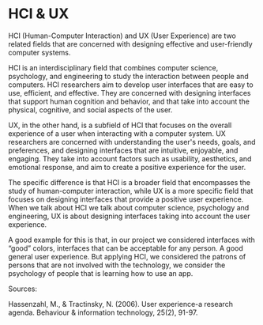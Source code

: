 # HCI & UX

HCI (Human-Computer Interaction) and UX (User Experience) are two related fields that are concerned with designing effective and user-friendly computer systems.

HCI is an interdisciplinary field that combines computer science, psychology, and engineering to study the interaction between people and computers. HCI researchers aim to develop user interfaces that are easy to use, efficient, and effective. They are concerned with designing interfaces that support human cognition and behavior, and that take into account the physical, cognitive, and social aspects of the user.

UX, in the other hand, is a subfield of HCI that focuses on the overall experience of a user when interacting with a computer system. UX researchers are concerned with understanding the user's needs, goals, and preferences, and designing interfaces that are intuitive, enjoyable, and engaging. They take into account factors such as usability, aesthetics, and emotional response, and aim to create a positive experience for the user.

The specific difference is that HCI is a broader field that encompasses the study of human-computer interaction, while UX is a more specific field that focuses on designing interfaces that provide a positive user experience. When we talk about HCI we talk about computer science, psychology and engineering, UX is about designing interfaces taking into account the user experience.

A good example for this is that, in our project we considered interfaces with “good” colors, interfaces that can be acceptable for any person. A good general user experience. But applying HCI, we considered the patrons of persons that are not involved with the technology, we consider the psychology of people that is learning how to use an app.

Sources: 

Hassenzahl, M., & Tractinsky, N. (2006). User experience-a research agenda. Behaviour & information technology, 25(2), 91-97.
